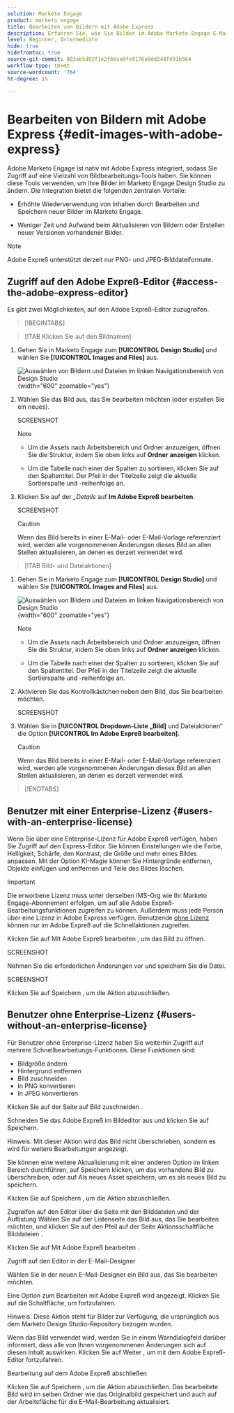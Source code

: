 ```yaml
---
solution: Marketo Engage
product: marketo engage
title: Bearbeiten von Bildern mit Adobe Express
description: Erfahren Sie, wie Sie Bilder im Adobe Marketo Engage-E-Mail-Editor mithilfe von Adobe Express bearbeiten.
level: Beginner, Intermediate
hide: true
hidefromtoc: true
source-git-commit: 803ab5d02f1e2f66ca0fe9176a8dd248fd91b564
workflow-type: tm+mt
source-wordcount: '764'
ht-degree: 1%

---
```


# Bearbeiten von Bildern mit Adobe Express {#edit-images-with-adobe-express}

Adobe Marketo Engage ist nativ mit Adobe Express integriert, sodass Sie Zugriff auf eine Vielzahl von Bildbearbeitungs-Tools haben. Sie können diese Tools verwenden, um Ihre Bilder im Marketo Engage Design Studio zu ändern. Die Integration bietet die folgenden zentralen Vorteile:

* Erhöhte Wiederverwendung von Inhalten durch Bearbeiten und Speichern neuer Bilder im Marketo Engage.

* Weniger Zeit und Aufwand beim Aktualisieren von Bildern oder Erstellen neuer Versionen vorhandener Bilder.

>[!NOTE]
>
>Adobe Expreß unterstützt derzeit nur PNG- und JPEG-Bilddateiformate.

## Zugriff auf den Adobe Expreß-Editor {#access-the-adobe-express-editor}

Es gibt zwei Möglichkeiten, auf den Adobe Expreß-Editor zuzugreifen.

>[!BEGINTABS]

>[!TAB Klicken Sie auf den Bildnamen]

1. Gehen Sie in Marketo Engage zum **[!UICONTROL Design Studio]** und wählen Sie **[!UICONTROL Images and Files]** aus.

   ![Auswählen von Bildern und Dateien im linken Navigationsbereich von Design Studio](assets/edit-images-with-adobe-express-1.png){width="600" zoomable="yes"}

1. Wählen Sie das Bild aus, das Sie bearbeiten möchten (oder erstellen Sie ein neues).

   SCREENSHOT

   >[!NOTE]
   >
   >* Um die Assets nach Arbeitsbereich und Ordner anzuzeigen, öffnen Sie die Struktur, indem Sie oben links auf **Ordner anzeigen** klicken.
   >
   >* Um die Tabelle nach einer der Spalten zu sortieren, klicken Sie auf den Spaltentitel. Der Pfeil in der Titelzeile zeigt die aktuelle Sortierspalte und -reihenfolge an.

1. Klicken Sie auf der _„Details_ auf **Im Adobe Expreß bearbeiten**.

   SCREENSHOT

   >[!CAUTION]
   >
   >Wenn das Bild bereits in einer E-Mail- oder E-Mail-Vorlage referenziert wird, werden alle vorgenommenen Änderungen dieses Bild an allen Stellen aktualisieren, an denen es derzeit verwendet wird.

>[!TAB Bild- und Dateiaktionen]

1. Gehen Sie in Marketo Engage zum **[!UICONTROL Design Studio]** und wählen Sie **[!UICONTROL Images and Files]** aus.

   ![Auswählen von Bildern und Dateien im linken Navigationsbereich von Design Studio](assets/edit-images-with-adobe-express-1.png){width="600" zoomable="yes"}

   >[!NOTE]
   >
   >* Um die Assets nach Arbeitsbereich und Ordner anzuzeigen, öffnen Sie die Struktur, indem Sie oben links auf **Ordner anzeigen** klicken.
   >
   >* Um die Tabelle nach einer der Spalten zu sortieren, klicken Sie auf den Spaltentitel. Der Pfeil in der Titelzeile zeigt die aktuelle Sortierspalte und -reihenfolge an.

1. Aktivieren Sie das Kontrollkästchen neben dem Bild, das Sie bearbeiten möchten.

   SCREENSHOT

1. Wählen Sie in **[!UICONTROL Dropdown-Liste „Bild]** und Dateiaktionen“ die Option **[!UICONTROL Im Adobe Expreß bearbeiten]**.

   >[!CAUTION]
   >
   >Wenn das Bild bereits in einer E-Mail- oder E-Mail-Vorlage referenziert wird, werden alle vorgenommenen Änderungen dieses Bild an allen Stellen aktualisieren, an denen es derzeit verwendet wird.

>[!ENDTABS]

## Benutzer mit einer Enterprise-Lizenz {#users-with-an-enterprise-license}

Wenn Sie über eine Enterprise-Lizenz für Adobe Expreß verfügen, haben Sie Zugriff auf den Express-Editor. Sie können Einstellungen wie die Farbe, Helligkeit, Schärfe, den Kontrast, die Größe und mehr eines Bildes anpassen. Mit der Option KI-Magie können Sie Hintergründe entfernen, Objekte einfügen und entfernen und Teile des Bildes löschen.

>[!IMPORTANT]
>
>Die erworbene Lizenz muss unter derselben IMS-Org wie Ihr Marketo Engage-Abonnement erfolgen, um auf alle Adobe Expreß-Bearbeitungsfunktionen zugreifen zu können. Außerdem muss jede Person über eine Lizenz in Adobe Express verfügen. Benutzende [ohne Lizenz](#users-without-an-enterprise-license) können nur im Adobe Expreß auf die Schnellaktionen zugreifen.

Klicken Sie auf Mit Adobe Expreß bearbeiten , um das Bild zu öffnen.

SCREENSHOT

Nehmen Sie die erforderlichen Änderungen vor und speichern Sie die Datei.

SCREENSHOT

Klicken Sie auf Speichern , um die Aktion abzuschließen.

## Benutzer ohne Enterprise-Lizenz {#users-without-an-enterprise-license}

Für Benutzer ohne Enterprise-Lizenz haben Sie weiterhin Zugriff auf mehrere Schnellbearbeitungs-Funktionen. Diese Funktionen sind:

* Bildgröße ändern
* Hintergrund entfernen
* Bild zuschneiden
* In PNG konvertieren
* In JPEG konvertieren

Klicken Sie auf der Seite auf Bild zuschneiden .

Schneiden Sie das Adobe Expreß im Bildeditor aus und klicken Sie auf Speichern.

Hinweis: Mit dieser Aktion wird das Bild nicht überschrieben, sondern es wird für weitere Bearbeitungen angezeigt.

Sie können eine weitere Aktualisierung mit einer anderen Option im linken Bereich durchführen, auf Speichern klicken, um das vorhandene Bild zu überschreiben, oder auf Als neues Asset speichern, um es als neues Bild zu speichern.

Klicken Sie auf Speichern , um die Aktion abzuschließen.

Zugreifen auf den Editor über die Seite mit den Bilddateien und der Auflistung
Wählen Sie auf der Listenseite das Bild aus, das Sie bearbeiten möchten, und klicken Sie auf den Pfeil auf der Seite Aktionsschaltfläche Bilddateien .

Klicken Sie auf Mit Adobe Expreß bearbeiten .

Zugriff auf den Editor in der E-Mail-Designer

Wählen Sie in der neuen E-Mail-Designer ein Bild aus, das Sie bearbeiten möchten.

Eine Option zum Bearbeiten mit Adobe Expreß wird angezeigt. Klicken Sie auf die Schaltfläche, um fortzufahren.

Hinweis: Diese Aktion steht für Bilder zur Verfügung, die ursprünglich aus dem Marketo Design Studio-Repository bezogen wurden.

Wenn das Bild verwendet wird, werden Sie in einem Warndialogfeld darüber informiert, dass alle von Ihnen vorgenommenen Änderungen sich auf diesen Inhalt auswirken. Klicken Sie auf Weiter , um mit dem Adobe Expreß-Editor fortzufahren.

Bearbeitung auf dem Adobe Expreß abschließen

Klicken Sie auf Speichern , um die Aktion abzuschließen.  Das bearbeitete Bild wird im selben Ordner wie das Originalbild gespeichert und auch auf der Arbeitsfläche für die E-Mail-Bearbeitung aktualisiert.
